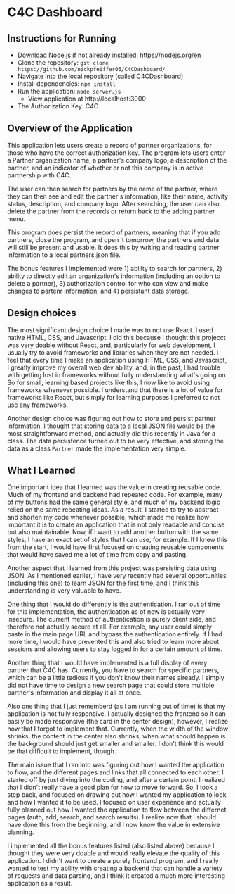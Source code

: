 # C4C Dashboard

## Instructions for Running
- Download Node.js if not already installed: https://nodejs.org/en
- Clone the repository: `git clone https://github.com/nickpfeiffer05/C4CDashboard/`
- Navigate into the local repository (called C4CDashboard)
- Install dependencies: `npm install`
- Run the application: `node server.js`
    - View application at http://localhost:3000
- The Authorization Key: C4C


## Overview of the Application 
This application lets users create a record of partner organizations, for those who have the correct authorization key. The program lets users enter a Partner organization name, a partner's company logo, a description of the partner, and an indicator of whether or not this company is in active partnership with C4C. 

The user can then search for partners by the name of the partner, where they can then see and edit the partner's information, like their name, activity status, description, and company logo. After searching, the user can also delete the partner from the records or return back to the adding partner menu. 

This program does persist the record of partners, meaning that if you add partners, close the program, and open it tomorrow, the partners and data will still be present and usable. It does this by writing and reading partner information to a local partners.json file. 

The bonus features I implemented were 1) ability to search for partners, 2) ability to directly edit an organization's information (including an option to delete a partner), 3) authorization control for who can view and make changes to partenr information, and 4) persistant data storage.


## Design choices 
The most significant design choice I made was to not use React. I used native HTML, CSS, and Javascript. I did this because I thought this projecct was very doable without React, and, particularly for web development, I usually try to avoid frameworks and libraries when they are not needed. I feel that every time I make an application using HTML, CSS, and Javascript, I greatly improve my overall web dev ability, and, in the past, I had trouble with getting lost in frameworks without fully understanding what's going on. So for small, learning based projects like this, I now like to avoid using frameworks whenever possible. I understand that there is a lot of value for frameworks like React, but simply for learning purposes I preferred to not use any frameworks. 

Another design choice was figuring out how to store and persist partner information. I thought that storing data to a local JSON file would be the most straightforward method, and actually did this recently in Java for a class. The data persistence turned out to be very effective, and storing the data as a class `Partner` made the implementation very simple. 


## What I Learned
One important idea that I learned was the value in creating reusable code. Much of my frontend and backend had repeated code. For example, many of my buttons had the same general style, and much of my backend logic relied on the same repeating ideas. As a result, I started to try to abstract and shorten my code whenever possible, which made me realize how important it is to create an application that is not only readable and concise but also maintainable. Now, if I want to add another button with the same styles, I have an exact set of styles that I can use, for example. If I knew this from the start, I would have first focused on creating reusable components that would have saved me a lot of time from copy and pasting. 

Another aspect that I learned from this project was persisting data using JSON. As I mentioned earlier, I have very recently had several opportunities (including this one) to learn JSON for the first time, and I think this understanding is very valuable to have. 

One thing that I would do differently is the authentication. I ran out of time for this implementation, the authentication as of now is actually very insecure. The current method of authentication is purely client side, and therefore not actually secure at all. For example, any user could simply paste in the main page URL and bypass the authentication entirely. If I had more time, I would have prevented this and also tried to learn more about sessions and allowing users to stay logged in for a certain amount of time.

Another thing that I would have implemented is a full display of every partner that C4C has. Currently, you have to search for specific partners, which can be a little tedious if you don't know their names already. I simply did not have time to design a new search page that could store multiple partner's information and display it all at once. 

Also one thing that I just rememberd (as I am running out of time) is that my application is not fully responsive. I actually designed the frontend so it can easily be made responsive (the card in the center design), however, I realize now that I forgot to implement that. Currently, when the width of the window shrinks, the content in the center also shrinks, when what should happen is the background should just get smaller and smaller. I don't think this would be that difficult to implement, though.

The main issue that I ran into was figuring out how I wanted the application to flow, and the different pages and links that all connected to each other. I started off by just diving into the coding, and after a certain point, I realized that I didn't really have a good plan for how to move forward. So, I took a step back, and focused on drawing out how I wanted my application to look and how I wanted it to be used. I focused on user experience and actually fully planned out how I wanted the application to flow between the differnet pages (auth, add, search, and search results). I realize now that I should have done this from the beginning, and I now know the value in extensive planning. 

I implemented all the bonus features listed (also listed above) because I thought they were very doable and would really elevate the quality of this application. I didn't want to create a purely frontend program, and I really wanted to test my ability with creating a backend that can handle a variety of requests and data parsing, and I think it created a much more interesting application as a result. 
